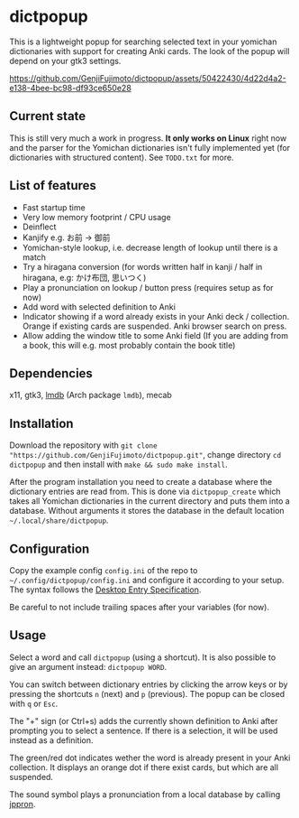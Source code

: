 # dictpopup

This is a lightweight popup for searching selected text in your yomichan dictionaries with support for creating Anki cards.
The look of the popup will depend on your gtk3 settings.

https://github.com/GenjiFujimoto/dictpopup/assets/50422430/4d22d4a2-e138-4bee-bc98-df93ce650e28

## Current state
This is still very much a work in progress.
**It only works on Linux** right now and the parser for the Yomichan dictionaries isn't fully implemented yet (for dictionaries with structured content).
See `TODO.txt` for more.

## List of features
 * Fast startup time
 * Very low memory footprint / CPU usage
 * Deinflect
 * Kanjify e.g. お前 -> 御前
 * Yomichan-style lookup, i.e. decrease length of lookup until there is a match
 * Try a hiragana conversion (for words written half in kanji / half in hiragana, e.g: かけ布団, 思いつく)
 * Play a pronunciation on lookup / button press (requires setup as for now)
 * Add word with selected definition to Anki
 * Indicator showing if a word already exists in your Anki deck / collection. Orange if existing cards are suspended. Anki browser search on press.
 * Allow adding the window title to some Anki field (If you are adding from a book, this will e.g. most probably contain the book title)

## Dependencies
x11, gtk3, [lmdb](https://www.symas.com/lmdb) (Arch package `lmdb`), mecab

## Installation
Download the repository with `git clone "https://github.com/GenjiFujimoto/dictpopup.git"`, change directory `cd dictpopup` and then install with `make && sudo make install`.

After the program installation you need to create a database where the dictionary entries are read from.
This is done via `dictpopup_create` which takes all Yomichan dictionaries in the current directory and puts them into a database.
Without arguments it stores the database in the default location `~/.local/share/dictpopup`.

## Configuration
Copy the example config `config.ini` of the repo to `~/.config/dictpopup/config.ini` and configure it according to your setup. 
The syntax follows the [Desktop Entry Specification](http://freedesktop.org/Standards/desktop-entry-spec).

Be careful to not include trailing spaces after your variables (for now).

## Usage
Select a word and call `dictpopup` (using a shortcut). It is also possible to give an argument instead: `dictpopup WORD`.

You can switch between dictionary entries by clicking the arrow keys or by pressing the shortcuts `n` (next) and `p` (previous).
The popup can be closed with `q` or `Esc`.

The "+" sign (or Ctrl+s) adds the currently shown definition to Anki after prompting you to select a sentence.
If there is a selection, it will be used instead as a definition.

The green/red dot indicates wether the word is already present in your Anki collection.
It displays an orange dot if there exist cards, but which are all suspended.

The sound symbol plays a pronunciation from a local database by calling [jppron](https://github.com/GenjiFujimoto/jppron).
